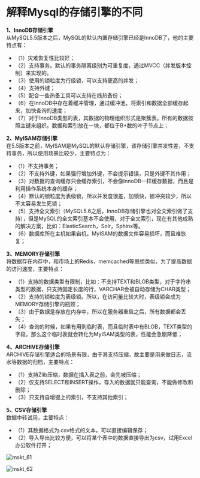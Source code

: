 # 解释Mysql的存储引擎的不同

**1、InnoDB存储引擎**</br>
从MySQL5.5版本之后，MySQL的默认内置存储引擎已经是InnoDB了，他的主要特点有：
- （1）灾难恢复性比较好；
- （2）支持事务。默认的事务隔离级别为可重复度，通过MVCC（并发版本控制）来实现的。
- （3）使用的锁粒度为行级锁，可以支持更高的并发；
- （4）支持外键；
- （5）配合一些热备工具可以支持在线热备份；
- （6）在InnoDB中存在着缓冲管理，通过缓冲池，将索引和数据全部缓存起来，加快查询的速度；
- （7）对于InnoDB类型的表，其数据的物理组织形式是聚簇表。所有的数据按照主键来组织。数据和索引放在一块，都位于B+数的叶子节点上；

**2、MyISAM存储引擎**</br>
在5.5版本之前，MyISAM是MySQL的默认存储引擎，该存储引擎并发性差，不支持事务，所以使用场景比较少，主要特点为：
- （1）不支持事务；
- （2）不支持外键，如果强行增加外键，不会提示错误，只是外键不其作用；
- （3）对数据的查询缓存只会缓存索引，不会像InnoDB一样缓存数据，而且是利用操作系统本身的缓存；
- （4）默认的锁粒度为表级锁，所以并发度很差，加锁快，锁冲突较少，所以不太容易发生死锁；
- （5）支持全文索引（MySQL5.6之后，InnoDB存储引擎也对全文索引做了支持），但是MySQL的全文索引基本不会使用，对于全文索引，现在有其他成熟的解决方案，比如：ElasticSearch，Solr，Sphinx等。
- （6）数据库所在主机如果宕机，MyISAM的数据文件容易损坏，而且难恢复；

**3、MEMORY存储引擎**</br>
将数据存在内存中，和市场上的Redis，memcached等思想类似，为了提高数据的访问速度，主要特点：
- （1）支持的数据类型有限制，比如：不支持TEXT和BLOB类型，对于字符串类型的数据，只支持固定长度的行，VARCHAR会被自动存储为CHAR类型；
- （2）支持的锁粒度为表级锁。所以，在访问量比较大时，表级锁会成为MEMORY存储引擎的瓶颈；
- （3）由于数据是存放在内存中，所以在服务器重启之后，所有数据都会丢失；
- （4）查询的时候，如果有用到临时表，而且临时表中有BLOB，TEXT类型的字段，那么这个临时表就会转化为MyISAM类型的表，性能会急剧降低；

**4、ARCHIVE存储引擎**</br>
ARCHIVE存储引擎适合的场景有限，由于其支持压缩，故主要是用来做日志，流水等数据的归档，主要特点：

- （1）支持Zlib压缩，数据在插入表之前，会先被压缩；
- （2）仅支持SELECT和INSERT操作，存入的数据就只能查询，不能做修改和删除；
- （3）只支持自增键上的索引，不支持其他索引；

**5、CSV存储引擎**</br>
数据中转试用，主要特点：
- （1）其数据格式为.csv格式的文本，可以直接编辑保存；
- （2）导入导出比较方便，可以将某个表中的数据直接导出为csv，试用Excel办公软件打开；


![mskt_61](https://alexleon.oss-cn-shanghai.aliyuncs.com/markdown-pic/%E9%9D%A2%E8%AF%95%E8%80%83%E9%A2%98/mskt_61.png)

![mskt_62](https://alexleon.oss-cn-shanghai.aliyuncs.com/markdown-pic/%E9%9D%A2%E8%AF%95%E8%80%83%E9%A2%98/mskt_62.png)